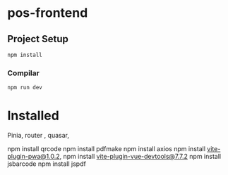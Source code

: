 # pos-frontend



## Project Setup

```sh
npm install
```

### Compilar

```sh
npm run dev
```

# Installed

Pinia, router , quasar, 

npm install qrcode
npm install pdfmake
npm install axios
npm install vite-plugin-pwa@1.0.2,
npm install vite-plugin-vue-devtools@7.7.2 
npm install jsbarcode
npm install jspdf
